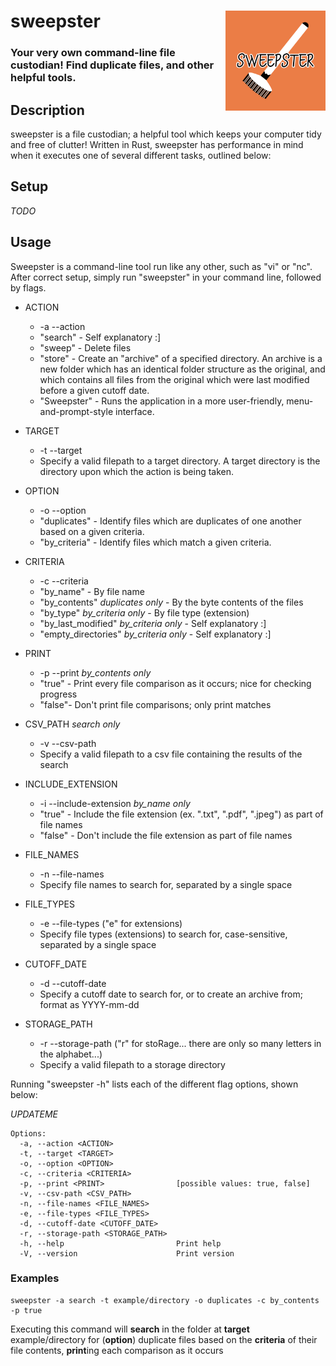 # sweepster <img src="sweepster.png" alt="sweepster" width="160" height="160" align="right" title="sweepster logo">
### Your very own command-line file custodian! Find duplicate files, and other helpful tools.

## Description
sweepster is a file custodian; a helpful tool which keeps your computer tidy and free of clutter! Written in Rust,
sweepster has performance in mind when it executes one of several different tasks, outlined below:

## Setup
_TODO_

## Usage
Sweepster is a command-line tool run like any other, such as "vi" or "nc". After correct setup, simply run "sweepster" in your command line, followed by flags.
- ACTION
  - -a --action
  - "search" - Self explanatory :]
  - "sweep" - Delete files
  - "store" - Create an "archive" of a specified directory. An archive is a new folder which has an identical folder structure as the original, and which contains all files from the original which were last modified before a given cutoff date.
  - "Sweepster" - Runs the application in a more user-friendly, menu-and-prompt-style interface.
- TARGET
  - -t --target
  - Specify a valid filepath to a target directory. A target directory is the directory upon which the action is being taken.
- OPTION
  - -o --option
  - "duplicates" - Identify files which are duplicates of one another based on a given criteria.
  - "by_criteria" - Identify files which match a given criteria.
- CRITERIA
  - -c --criteria
  - "by_name" - By file name
  - "by_contents" *duplicates only* - By the byte contents of the files
  - "by_type" *by_criteria only* - By file type (extension)
  - "by_last_modified" *by_criteria only* - Self explanatory :]
  - "empty_directories" *by_criteria only* - Self explanatory :]

- PRINT
  - -p --print *by_contents only*
  - "true" - Print every file comparison as it occurs; nice for checking progress
  - "false"- Don't print file comparisons; only print matches
- CSV_PATH *search only*
  - -v --csv-path
  - Specify a valid filepath to a csv file containing the results of the search
- INCLUDE_EXTENSION
  - -i --include-extension *by_name only*
  - "true" - Include the file extension (ex. ".txt", ".pdf", ".jpeg") as part of file names
  - "false" - Don't include the file extension as part of file names
- FILE_NAMES
  - -n --file-names
  - Specify file names to search for, separated by a single space
- FILE_TYPES
  - -e --file-types ("e" for extensions)
  - Specify file types (extensions) to search for, case-sensitive, separated by a single space
- CUTOFF_DATE
  - -d --cutoff-date
  - Specify a cutoff date to search for, or to create an archive from; format as YYYY-mm-dd
- STORAGE_PATH
  - -r --storage-path ("r" for stoRage... there are only so many letters in the alphabet...)
  - Specify a valid filepath to a storage directory

Running "sweepster -h" lists each of the different flag options, shown below:

_UPDATEME_
```
Options:
  -a, --action <ACTION>              
  -t, --target <TARGET>              
  -o, --option <OPTION>              
  -c, --criteria <CRITERIA>          
  -p, --print <PRINT>                [possible values: true, false]
  -v, --csv-path <CSV_PATH>          
  -n, --file-names <FILE_NAMES>      
  -e, --file-types <FILE_TYPES>      
  -d, --cutoff-date <CUTOFF_DATE>    
  -r, --storage-path <STORAGE_PATH>  
  -h, --help                         Print help
  -V, --version                      Print version
```
### Examples
```
sweepster -a search -t example/directory -o duplicates -c by_contents -p true
```
Executing this command will **search** in the folder at **target** example/directory for (**option**) duplicate files based on the **criteria** of their file contents, **print**ing each comparison as it occurs
